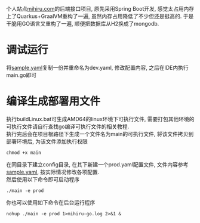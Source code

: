 个人站点[mihiru.com](https://mihiru.com)的后端接口项目, 原先采用Spring Boot开发, 感觉太占用内存上了Quarkus+GraalVM重构了一遍, 虽然内存占用降低了不少但还是挺高的. 于是干脆用GO语言又重构了一遍, 顺便把数据库从H2换成了mongodb.

# 调试运行
将[sample.yaml](./config/sample.yaml)复制一份并重命名为dev.yaml, 修改配置内容, 之后在IDE内执行main.go即可

# 编译生成部署用文件
执行buildLinux.bat可生成AMD64的linux环境下可执行文件, 需要打包其他环境的可执行文件请自行查找go编译可执行文件的相关教程.  
执行完后会在项目根路径下生成一个文件名为main的可执行文件, 将该文件拷贝到部署环境后, 为该文件添加执行权限
```shell
chmod +x main
```
在同目录下建立config目录, 在其下新建一个prod.yaml配置文件, 文件内容参考[sample.yaml](./config/sample.yaml), 按实际情况修改各项配置.  
然后使用以下命令即可启动程序
```shell
./main -e prod
```
你也可以使用如下命令在后台运行程序
```shell
nohup ./main -e prod 1>mihiru-go.log 2>&1 &
```
